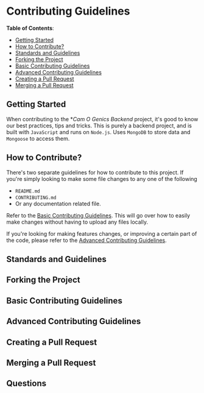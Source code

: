 # Contributing Guidelines

**Table of Contents**:

- [Getting Started](#getting-started)
- [How to Contribute?](#how-to-contribute)
- [Standards and Guidelines](#standards-and-guidelines)
- [Forking the Project](#forking-the-project)
- [Basic Contributing Guidelines](#basic-contributing-guidelines)
- [Advanced Contributing Guidelines](#advanced-contributing-guidelines)
- [Creating a Pull Request](#creating-a-pull-request)
- [Merging a Pull Request](#merging-a-pull-request)

## Getting Started

When contributing to the **Cam O Genics Backend* project, it's good to know our best practices, tips and tricks. This is purely a backend project, and is built with `JavaScript` and runs on `Node.js`. Uses `MongoDB` to store data and `Mongoose` to access them.

## How to Contribute?

There's two separate guidelines for how to contribute to this project. If you're simply looking to make some file changes to any one of the following

- `README.md`
- `CONTRIBUTING.md`
- Or any documentation related file.

Refer to the [Basic Contributing Guidelines](#basic-contributing-guidelines). This will go over how to easily make changes without having to upload any files locally.

If you're looking for making features changes, or improving a certain part of the code, please refer to the [Advanced Contributing Guidelines](#advanced-contributing-guidelines).

## Standards and Guidelines

## Forking the Project

## Basic Contributing Guidelines

## Advanced Contributing Guidelines

## Creating a Pull Request

## Merging a Pull Request

## Questions
